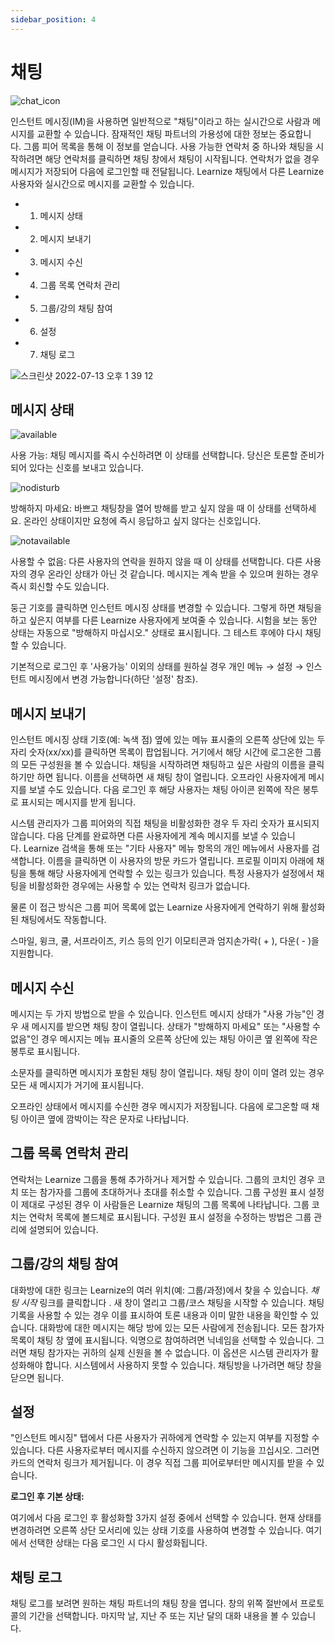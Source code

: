```yaml
---
sidebar_position: 4
---
```


# 채팅

![chat_icon](https://user-images.githubusercontent.com/68142821/178651809-31a088e6-10cc-43ad-9578-71972056ac4c.png)

인스턴트 메시징(IM)을 사용하면 일반적으로 "채팅"이라고 하는 실시간으로 사람과 메시지를 교환할 수 있습니다. 잠재적인 채팅 파트너의 가용성에 대한 정보는 중요합니다. 그룹 피어 목록을 통해 이 정보를 얻습니다. 사용 가능한 연락처 중 하나와 채팅을 시작하려면 해당 연락처를 클릭하면 채팅 창에서 채팅이 시작됩니다. 연락처가 없을 경우 메시지가 저장되어 다음에 로그인할 때 전달됩니다. Learnize 채팅에서 다른 Learnize 사용자와 실시간으로 메시지를 교환할 수 있습니다.

- 1. 메시지 상태
- 2. 메시지 보내기
- 3. 메시지 수신
- 4. 그룹 목록 연락처 관리
- 5. 그룹/강의 채팅 참여
- 6. 설정
- 7. 채팅 로그

![스크린샷 2022-07-13 오후 1 39 12](https://user-images.githubusercontent.com/68142821/178651904-11a78fb6-dc8c-4cc3-b3ba-fcb15492bc7d.png)

## 메시지 상태

![available](https://user-images.githubusercontent.com/68142821/178651940-ec915417-044c-45b4-8e45-0ea10afadcde.png)

사용 가능: 채팅 메시지를 즉시 수신하려면 이 상태를 선택합니다. 당신은 토론할 준비가 되어 있다는 신호를 보내고 있습니다.

![nodisturb](https://user-images.githubusercontent.com/68142821/178651943-46acd9b0-1886-467c-a4c8-73e1ead08965.png)

방해하지 마세요: 바쁘고 채팅창을 열어 방해를 받고 싶지 않을 때 이 상태를 선택하세요. 온라인 상태이지만 요청에 즉시 응답하고 싶지 않다는 신호입니다.

![notavailable](https://user-images.githubusercontent.com/68142821/178651948-bcd61832-77d0-4bfe-98e0-4c66147c7b20.png)


사용할 수 없음: 다른 사용자의 연락을 원하지 않을 때 이 상태를 선택합니다. 다른 사용자의 경우 온라인 상태가 아닌 것 같습니다. 메시지는 계속 받을 수 있으며 원하는 경우 즉시 회신할 수도 있습니다.

둥근 기호를 클릭하면 인스턴트 메시징 상태를 변경할 수 있습니다. 그렇게 하면 채팅을 하고 싶은지 여부를 다른 Learnize 사용자에게 보여줄 수 있습니다. 시험을 보는 동안 상태는 자동으로 "방해하지 마십시오." 상태로 표시됩니다. 그 테스트 후에야 다시 채팅할 수 있습니다.

기본적으로 로그인 후 '사용가능' 이외의 상태를 원하실 경우 개인 메뉴 → 설정 → 인스턴트 메시징에서 변경 가능합니다(하단 '설정' 참조).

## 메시지 보내기

인스턴트 메시징 상태 기호(예: 녹색 점) 옆에 있는 메뉴 표시줄의 오른쪽 상단에 있는 두 자리 숫자(xx/xx)를 클릭하면 목록이 팝업됩니다. 거기에서 해당 시간에 로그온한 그룹의 모든 구성원을 볼 수 있습니다. 채팅을 시작하려면 채팅하고 싶은 사람의 이름을 클릭하기만 하면 됩니다. 이름을 선택하면 새 채팅 창이 열립니다. 오프라인 사용자에게 메시지를 보낼 수도 있습니다. 다음 로그인 후 해당 사용자는 채팅 아이콘 왼쪽에 작은 봉투로 표시되는 메시지를 받게 됩니다.

시스템 관리자가 그룹 피어와의 직접 채팅을 비활성화한 경우 두 자리 숫자가 표시되지 않습니다. 다음 단계를 완료하면 다른 사용자에게 계속 메시지를 보낼 수 있습니다. Learnize 검색을 통해 또는 "기타 사용자" 메뉴 항목의 개인 메뉴에서 사용자를 검색합니다. 이름을 클릭하면 이 사용자의 방문 카드가 열립니다. 프로필 이미지 아래에 채팅을 통해 해당 사용자에게 연락할 수 있는 링크가 있습니다. 특정 사용자가 설정에서 채팅을 비활성화한 경우에는 사용할 수 있는 연락처 링크가 없습니다.

물론 이 접근 방식은 그룹 피어 목록에 없는 Learnize 사용자에게 연락하기 위해 활성화된 채팅에서도 작동합니다.

스마일, 윙크, 쿨, 서프라이즈, 키스 등의 인기 이모티콘과 엄지손가락( + ), 다운( - )을 지원합니다.

## 메시지 수신

메시지는 두 가지 방법으로 받을 수 있습니다. 인스턴트 메시지 상태가 "사용 가능"인 경우 새 메시지를 받으면 채팅 창이 열립니다. 상태가 "방해하지 마세요" 또는 "사용할 수 없음"인 경우 메시지는 메뉴 표시줄의 오른쪽 상단에 있는 채팅 아이콘 옆 왼쪽에 작은 봉투로 표시됩니다.

소문자를 클릭하면 메시지가 포함된 채팅 창이 열립니다. 채팅 창이 이미 열려 있는 경우 모든 새 메시지가 거기에 표시됩니다.

오프라인 상태에서 메시지를 수신한 경우 메시지가 저장됩니다. 다음에 로그온할 때 채팅 아이콘 옆에 깜박이는 작은 문자로 나타납니다.

## 그룹 목록 연락처 관리

연락처는 Learnize 그룹을 통해 추가하거나 제거할 수 있습니다. 그룹의 코치인 경우 코치 또는 참가자를 그룹에 초대하거나 초대를 취소할 수 있습니다. 그룹 구성원 표시 설정이 제대로 구성된 경우 이 사람들은 Learnize 채팅의 그룹 목록에 나타납니다. 그룹 코치는 연락처 목록에 볼드체로 표시됩니다. 구성원 표시 설정을 수정하는 방법은 그룹 관리에 설명되어 있습니다.

## 그룹/강의 채팅 참여

대화방에 대한 링크는 Learnize의 여러 위치(예: 그룹/과정)에서 찾을 수 있습니다. *채팅 시작* 링크를 클릭합니다 . 새 창이 열리고 그룹/코스 채팅을 시작할 수 있습니다. 채팅 기록을 사용할 수 있는 경우 이를 표시하여 토론 내용과 이미 말한 내용을 확인할 수 있습니다. 대화방에 대한 메시지는 해당 방에 있는 모든 사람에게 전송됩니다. 모든 참가자 목록이 채팅 창 옆에 표시됩니다. 익명으로 참여하려면 닉네임을 선택할 수 있습니다. 그러면 채팅 참가자는 귀하의 실제 신원을 볼 수 없습니다. 이 옵션은 시스템 관리자가 활성화해야 합니다. 시스템에서 사용하지 못할 수 있습니다. 채팅방을 나가려면 해당 창을 닫으면 됩니다.

## 설정

"인스턴트 메시징" 탭에서 다른 사용자가 귀하에게 연락할 수 있는지 여부를 지정할 수 있습니다. 다른 사용자로부터 메시지를 수신하지 않으려면 이 기능을 끄십시오. 그러면 카드의 연락처 링크가 제거됩니다. 이 경우 직접 그룹 피어로부터만 메시지를 받을 수 있습니다.

**로그인 후 기본 상태:**

여기에서 다음 로그인 후 활성화할 3가지 설정 중에서 선택할 수 있습니다. 현재 상태를 변경하려면 오른쪽 상단 모서리에 있는 상태 기호를 사용하여 변경할 수 있습니다. 여기에서 선택한 상태는 다음 로그인 시 다시 활성화됩니다.

## 채팅 로그

채팅 로그를 보려면 원하는 채팅 파트너의 채팅 창을 엽니다. 창의 위쪽 절반에서 프로토콜의 기간을 선택합니다. 마지막 날, 지난 주 또는 지난 달의 대화 내용을 볼 수 있습니다.